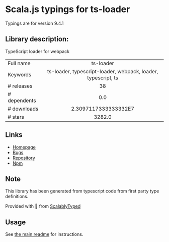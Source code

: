 
# Scala.js typings for ts-loader

Typings are for version 9.4.1

## Library description:
TypeScript loader for webpack

|                    |                 |
| ------------------ | :-------------: |
| Full name          | ts-loader |
| Keywords           | ts-loader, typescript-loader, webpack, loader, typescript, ts |
| # releases         | 38 |
| # dependents       | 0.0 |
| # downloads        | 2.3097117333333332E7 |
| # stars            | 3282.0 |

## Links
- [Homepage](https://github.com/TypeStrong/ts-loader)
- [Bugs](https://github.com/TypeStrong/ts-loader/issues)
- [Repository](https://github.com/TypeStrong/ts-loader)
- [Npm](https://www.npmjs.com/package/ts-loader)
    


## Note
This library has been generated from typescript code from first party type definitions.

Provided with :purple_heart: from [ScalablyTyped](https://github.com/oyvindberg/ScalablyTyped)

## Usage
See [the main readme](../../readme.md) for instructions.


